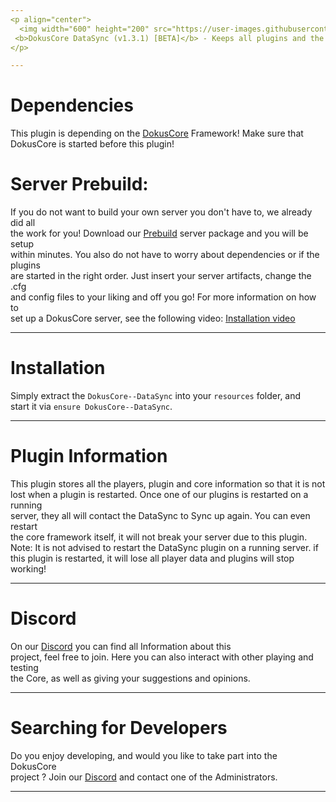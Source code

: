 ```yaml
---
<p align="center">
  <img width="600" height="200" src="https://user-images.githubusercontent.com/49053928/111937011-2e9b8080-8ac7-11eb-914a-a0d94380d611.gif"><br>
 <b>DokusCore DataSync (v1.3.1) [BETA]</b> - Keeps all plugins and the core synced, even when restarted!.
</p>

---
```

# Dependencies
This plugin is depending on the [DokusCore](https://github.com/dokucore) Framework!
Make sure that DokusCore is started before this plugin!

# Server Prebuild:
If you do not want to build your own server you don't have to, we already did all   <br>
the work for you! Download our [Prebuild](https://github.com/DokusCore/Server-Prebuild) server package and you will be setup  <br>
within minutes. You also do not have to worry about dependencies or if the plugins <br>
are started in the right order. Just insert your server artifacts, change the .cfg <br>
and config files to your liking and off you go! For more information on how to <br>
set up a DokusCore server, see the following video: [Installation video](https://www.youtube.com/watch?v=NlJFFRzWvDE) <br>

---
# Installation
Simply extract the `DokusCore--DataSync` into your `resources` folder, and <br>
start it via `ensure DokusCore--DataSync`.

---
# Plugin Information
This plugin stores all the players, plugin and core information so that it is not <br>
lost when a plugin is restarted. Once one of our plugins is restarted on a running <br>
server, they all will contact the DataSync to Sync up again. You can even restart <br>
the core framework itself, it will not break your server due to this plugin. <br>
Note: It is not advised to restart the DataSync plugin on a running server. if <br>
this plugin is restarted, it will lose all player data and plugins will stop working! <br>

---
# Discord
On our [Discord](https://discord.io/DokusCore) you can find all Information about this<br>
project, feel free to join. Here you can also interact with other playing and testing<br>
the Core, as well as giving your suggestions and opinions.

---
# Searching for Developers
Do you enjoy developing, and would you like to take part into the DokusCore<br>
project ? Join our [Discord](https://discord.io/DokusCore) and contact one of the Administrators.

---
